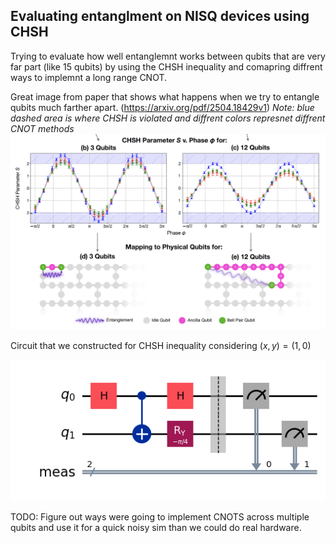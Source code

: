 ## Evaluating entanglment on NISQ devices using CHSH 
Trying to evaluate how well entanglemnt works between qubits that are very far part (like 15 qubits) by using the CHSH inequality and comapring diffrent ways to implemnt a long range CNOT.

Great image from paper that shows what happens when we try to entangle qubits much farther apart. (https://arxiv.org/pdf/2504.18429v1) *Note: blue dashed area is where CHSH is violated and diffrent colors represnet diffrent CNOT methods*
![alt text](image.png)


Circuit that we constructed for CHSH inequality considering $(x,y) = (1, 0)$

![alt text](image-2.png)

TODO: Figure out ways were going to implement CNOTS across multiple qubits and use it for a quick noisy sim than we could do real hardware.

